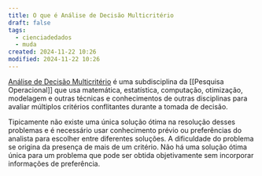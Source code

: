 ```yaml
---
title: O que é Análise de Decisão Multicritério
draft: false
tags:
  - cienciadedados
  - muda
created: 2024-11-22 10:26
modified: 2024-11-22 10:26
---
```

[Análise de Decisão Multicritério](https://en.wikipedia.org/wiki/Multiple-criteria_decision_analysis) é uma subdisciplina da [[Pesquisa Operacional]] que usa matemática, estatística, computação, otimização, modelagem e outras técnicas e conhecimentos de outras disciplinas para avaliar múltiplos critérios conflitantes durante a tomada de decisão.

Tipicamente não existe uma única solução ótima na resolução desses problemas e é necessário usar conhecimento prévio ou preferências do analista para escolher entre diferentes soluções. A dificuldade do problema se origina da presença de mais de um critério. Não há uma solução ótima única para um problema que pode ser obtida objetivamente sem incorporar informações de preferência.